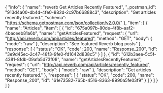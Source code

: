 {
  "info": {
    "name": "reverb Get Articles Recently Featured",
    "_postman_id": "913d4a00-db4d-4fe0-882d-2c97b66888c3",
    "description": "Get articles recently featured.",
    "schema": "https://schema.getpostman.com/json/collection/v2.0.0/"
  },
  "item": [
    {
      "name": "Articles",
      "item": [
        {
          "id": "675a097b-80de-4f8b-aaf2-4baceeb81a6b",
          "name": "getArticlesFeatured",
          "request": {
            "url": "http://api.reverb.com/api/articles/featured",
            "method": "GET",
            "body": {
              "mode": "raw"
            },
            "description": "See featured Reverb blog posts"
          },
          "response": [
            {
              "status": "OK",
              "code": 200,
              "name": "Response_200",
              "id": "3e9d45ec-2c47-48f3-9fe0-fd1642d838c5"
            }
          ]
        },
        {
          "id": "612b3aee-5c5f-4381-8fdb-09afa5d73f08",
          "name": "getArticlesRecentlyFeatured",
          "request": {
            "url": "http://api.reverb.com/api/articles/recently_featured",
            "method": "GET",
            "body": {
              "mode": "raw"
            },
            "description": "Get articles recently featured."
          },
          "response": [
            {
              "status": "OK",
              "code": 200,
              "name": "Response_200",
              "id": "61e73582-765b-4516-8363-8990a5fe03f9"
            }
          ]
        }
      ]
    }
  ]
}